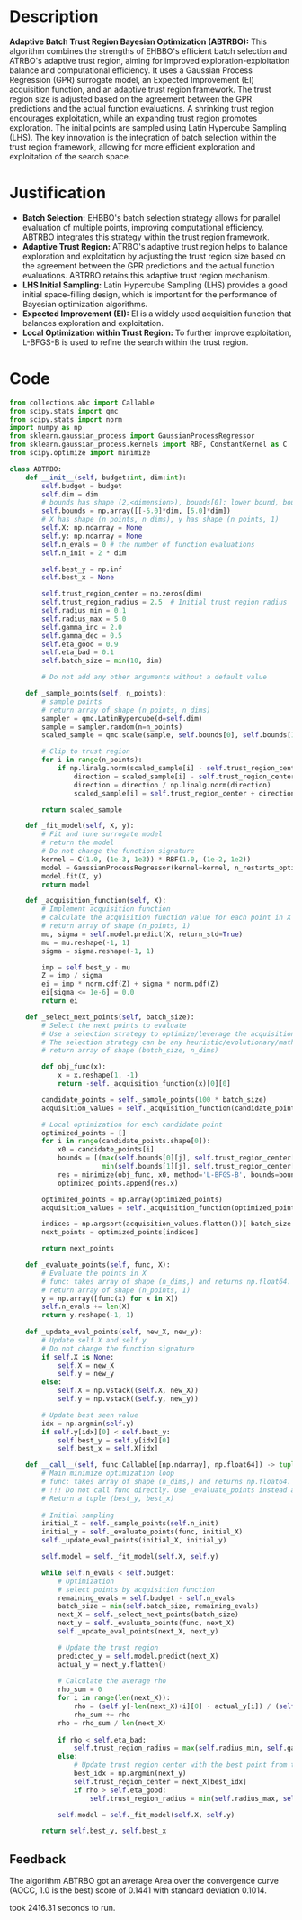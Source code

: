 # Description
**Adaptive Batch Trust Region Bayesian Optimization (ABTRBO):** This algorithm combines the strengths of EHBBO's efficient batch selection and ATRBO's adaptive trust region, aiming for improved exploration-exploitation balance and computational efficiency. It uses a Gaussian Process Regression (GPR) surrogate model, an Expected Improvement (EI) acquisition function, and an adaptive trust region framework. The trust region size is adjusted based on the agreement between the GPR predictions and the actual function evaluations. A shrinking trust region encourages exploitation, while an expanding trust region promotes exploration. The initial points are sampled using Latin Hypercube Sampling (LHS). The key innovation is the integration of batch selection within the trust region framework, allowing for more efficient exploration and exploitation of the search space.

# Justification
*   **Batch Selection:** EHBBO's batch selection strategy allows for parallel evaluation of multiple points, improving computational efficiency. ABTRBO integrates this strategy within the trust region framework.
*   **Adaptive Trust Region:** ATRBO's adaptive trust region helps to balance exploration and exploitation by adjusting the trust region size based on the agreement between the GPR predictions and the actual function evaluations. ABTRBO retains this adaptive trust region mechanism.
*   **LHS Initial Sampling:** Latin Hypercube Sampling (LHS) provides a good initial space-filling design, which is important for the performance of Bayesian optimization algorithms.
*   **Expected Improvement (EI):** EI is a widely used acquisition function that balances exploration and exploitation.
*   **Local Optimization within Trust Region:** To further improve exploitation, L-BFGS-B is used to refine the search within the trust region.

# Code
```python
from collections.abc import Callable
from scipy.stats import qmc
from scipy.stats import norm
import numpy as np
from sklearn.gaussian_process import GaussianProcessRegressor
from sklearn.gaussian_process.kernels import RBF, ConstantKernel as C
from scipy.optimize import minimize

class ABTRBO:
    def __init__(self, budget:int, dim:int):
        self.budget = budget
        self.dim = dim
        # bounds has shape (2,<dimension>), bounds[0]: lower bound, bounds[1]: upper bound
        self.bounds = np.array([[-5.0]*dim, [5.0]*dim])
        # X has shape (n_points, n_dims), y has shape (n_points, 1)
        self.X: np.ndarray = None
        self.y: np.ndarray = None
        self.n_evals = 0 # the number of function evaluations
        self.n_init = 2 * dim

        self.best_y = np.inf
        self.best_x = None

        self.trust_region_center = np.zeros(dim)
        self.trust_region_radius = 2.5  # Initial trust region radius
        self.radius_min = 0.1
        self.radius_max = 5.0
        self.gamma_inc = 2.0
        self.gamma_dec = 0.5
        self.eta_good = 0.9
        self.eta_bad = 0.1
        self.batch_size = min(10, dim)

        # Do not add any other arguments without a default value

    def _sample_points(self, n_points):
        # sample points
        # return array of shape (n_points, n_dims)
        sampler = qmc.LatinHypercube(d=self.dim)
        sample = sampler.random(n=n_points)
        scaled_sample = qmc.scale(sample, self.bounds[0], self.bounds[1])

        # Clip to trust region
        for i in range(n_points):
            if np.linalg.norm(scaled_sample[i] - self.trust_region_center) > self.trust_region_radius:
                direction = scaled_sample[i] - self.trust_region_center
                direction = direction / np.linalg.norm(direction)
                scaled_sample[i] = self.trust_region_center + direction * self.trust_region_radius

        return scaled_sample

    def _fit_model(self, X, y):
        # Fit and tune surrogate model 
        # return the model
        # Do not change the function signature
        kernel = C(1.0, (1e-3, 1e3)) * RBF(1.0, (1e-2, 1e2))
        model = GaussianProcessRegressor(kernel=kernel, n_restarts_optimizer=5, alpha=1e-5)
        model.fit(X, y)
        return model

    def _acquisition_function(self, X):
        # Implement acquisition function 
        # calculate the acquisition function value for each point in X
        # return array of shape (n_points, 1)
        mu, sigma = self.model.predict(X, return_std=True)
        mu = mu.reshape(-1, 1)
        sigma = sigma.reshape(-1, 1)

        imp = self.best_y - mu
        Z = imp / sigma
        ei = imp * norm.cdf(Z) + sigma * norm.pdf(Z)
        ei[sigma <= 1e-6] = 0.0
        return ei

    def _select_next_points(self, batch_size):
        # Select the next points to evaluate
        # Use a selection strategy to optimize/leverage the acquisition function 
        # The selection strategy can be any heuristic/evolutionary/mathematical/hybrid methods.
        # return array of shape (batch_size, n_dims)

        def obj_func(x):
            x = x.reshape(1, -1)
            return -self._acquisition_function(x)[0][0]

        candidate_points = self._sample_points(100 * batch_size)
        acquisition_values = self._acquisition_function(candidate_points)

        # Local optimization for each candidate point
        optimized_points = []
        for i in range(candidate_points.shape[0]):
            x0 = candidate_points[i]
            bounds = [(max(self.bounds[0][j], self.trust_region_center[j] - self.trust_region_radius),
                       min(self.bounds[1][j], self.trust_region_center[j] + self.trust_region_radius)) for j in range(self.dim)]
            res = minimize(obj_func, x0, method='L-BFGS-B', bounds=bounds)
            optimized_points.append(res.x)

        optimized_points = np.array(optimized_points)
        acquisition_values = self._acquisition_function(optimized_points)

        indices = np.argsort(acquisition_values.flatten())[-batch_size:]
        next_points = optimized_points[indices]

        return next_points

    def _evaluate_points(self, func, X):
        # Evaluate the points in X
        # func: takes array of shape (n_dims,) and returns np.float64.
        # return array of shape (n_points, 1)
        y = np.array([func(x) for x in X])
        self.n_evals += len(X)
        return y.reshape(-1, 1)
    
    def _update_eval_points(self, new_X, new_y):
        # Update self.X and self.y
        # Do not change the function signature
        if self.X is None:
            self.X = new_X
            self.y = new_y
        else:
            self.X = np.vstack((self.X, new_X))
            self.y = np.vstack((self.y, new_y))

        # Update best seen value
        idx = np.argmin(self.y)
        if self.y[idx][0] < self.best_y:
            self.best_y = self.y[idx][0]
            self.best_x = self.X[idx]

    def __call__(self, func:Callable[[np.ndarray], np.float64]) -> tuple[np.float64, np.array]:
        # Main minimize optimization loop
        # func: takes array of shape (n_dims,) and returns np.float64. 
        # !!! Do not call func directly. Use _evaluate_points instead and be aware of the budget when calling it. !!!
        # Return a tuple (best_y, best_x)
        
        # Initial sampling
        initial_X = self._sample_points(self.n_init)
        initial_y = self._evaluate_points(func, initial_X)
        self._update_eval_points(initial_X, initial_y)

        self.model = self._fit_model(self.X, self.y)

        while self.n_evals < self.budget:
            # Optimization
            # select points by acquisition function
            remaining_evals = self.budget - self.n_evals
            batch_size = min(self.batch_size, remaining_evals)
            next_X = self._select_next_points(batch_size)
            next_y = self._evaluate_points(func, next_X)
            self._update_eval_points(next_X, next_y)

            # Update the trust region
            predicted_y = self.model.predict(next_X)
            actual_y = next_y.flatten()
            
            # Calculate the average rho
            rho_sum = 0
            for i in range(len(next_X)):
                rho = (self.y[-len(next_X)+i][0] - actual_y[i]) / (self.y[-len(next_X)+i][0] - predicted_y[i]) if (self.y[-len(next_X)+i][0] - predicted_y[i]) != 0 else 0
                rho_sum += rho
            rho = rho_sum / len(next_X)
            
            if rho < self.eta_bad:
                self.trust_region_radius = max(self.radius_min, self.gamma_dec * self.trust_region_radius)
            else:
                # Update trust region center with the best point from the batch
                best_idx = np.argmin(next_y)
                self.trust_region_center = next_X[best_idx]
                if rho > self.eta_good:
                    self.trust_region_radius = min(self.radius_max, self.gamma_inc * self.trust_region_radius)

            self.model = self._fit_model(self.X, self.y)

        return self.best_y, self.best_x
```
## Feedback
 The algorithm ABTRBO got an average Area over the convergence curve (AOCC, 1.0 is the best) score of 0.1441 with standard deviation 0.1014.

took 2416.31 seconds to run.